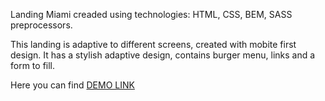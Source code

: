 Landing Miami creaded using technologies: HTML, CSS, BEM, SASS preprocessors.

This landing is adaptive to different screens, created with mobite first design. 
It has a stylish adaptive design, contains burger menu, links and a form to fill.

Here you can find [DEMO LINK](https://anna-kolmakova.github.io/miami-landing/)
